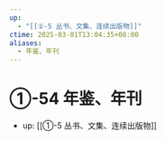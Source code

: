 ```yaml
---
up:
  - "[[①-5 丛书、文集、连续出版物]]"
ctime: 2025-03-01T13:04:35+08:00
aliases:
  - 年鉴、年刊
---
```


# ①-54 年鉴、年刊

- up: [[①-5 丛书、文集、连续出版物]]
